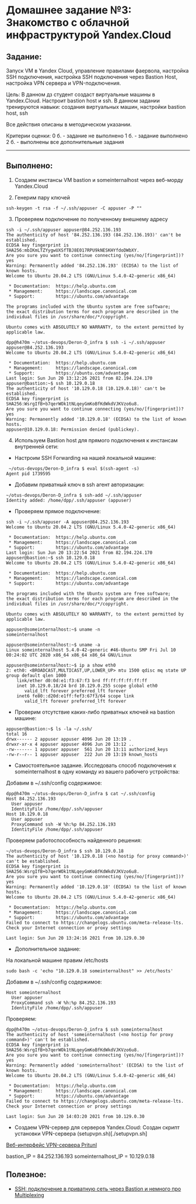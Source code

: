 # **Домашнее задание №3: Знакомство с облачной инфраструктурой Yandex.Cloud**

## **Задание:**
Запуск VM в Yandex Cloud, управление правилами фаервола, настройка SSH подключения, настройка SSH подключения через Bastion Host, настройка VPN сервера и VPN-подключения.

Цель:
В данном дз студент создаст виртуальные машины в Yandex.Cloud. Настроит bastion host и ssh. В данном задании тренируются навыки: создания виртуальных машин, настройки bastion host, ssh

Все действия описаны в методическом указании.

Критерии оценки:
0 б. - задание не выполнено 1 б. - задание выполнено 2 б. - выполнены все дополнительные задания

---

## **Выполнено:**
1. Создаем инстансы VM bastion и someinternalhost через веб-морду Yandex.Cloud

2. Генерим пару ключей
```
ssh-keygen -t rsa -f ~/.ssh/appuser -C appuser -P ""
```

3. Проверяем подключение по полученному внешнему адресу
```
ssh -i ~/.ssh/appuser appuser@84.252.136.193
The authenticity of host '84.252.136.193 (84.252.136.193)' can't be established.
ECDSA key fingerprint is SHA256:mbIKmLTZYygwUXSfTBJ8E017RPU9kNESKHYfdoDWbXY.
Are you sure you want to continue connecting (yes/no/[fingerprint])? yes
Warning: Permanently added '84.252.136.193' (ECDSA) to the list of known hosts.
Welcome to Ubuntu 20.04.2 LTS (GNU/Linux 5.4.0-42-generic x86_64)

 * Documentation:  https://help.ubuntu.com
 * Management:     https://landscape.canonical.com
 * Support:        https://ubuntu.com/advantage

The programs included with the Ubuntu system are free software;
the exact distribution terms for each program are described in the
individual files in /usr/share/doc/*/copyright.

Ubuntu comes with ABSOLUTELY NO WARRANTY, to the extent permitted by
applicable law.

dpp@h470m ~/otus-devops/Deron-D_infra $ ssh -i ~/.ssh/appuser appuser@84.252.136.193
Welcome to Ubuntu 20.04.2 LTS (GNU/Linux 5.4.0-42-generic x86_64)

 * Documentation:  https://help.ubuntu.com
 * Management:     https://landscape.canonical.com
 * Support:        https://ubuntu.com/advantage
Last login: Sun Jun 20 13:12:26 2021 from 82.194.224.170
appuser@bastion:~$ ssh 10.129.0.18
The authenticity of host '10.129.0.18 (10.129.0.18)' can't be established.
ECDSA key fingerprint is SHA256:WsrgIfB+b7qerWOk1tNLqeyGmKoBfKdWkdVJKVzo6u8.
Are you sure you want to continue connecting (yes/no/[fingerprint])? yes
Warning: Permanently added '10.129.0.18' (ECDSA) to the list of known hosts.
appuser@10.129.0.18: Permission denied (publickey).

```

4. Используем Bastion host для прямого подключения к инстансам внутренней сети:
- Настроим SSH Forwarding на нашей локальной машине:
```
 ~/otus-devops/Deron-D_infra $ eval $(ssh-agent -s)
Agent pid 1739595
```

- Добавим приватный ключ в ssh агент авторизации:
```
~/otus-devops/Deron-D_infra $ ssh-add ~/.ssh/appuser
Identity added: /home/dpp/.ssh/appuser (appuser)
```

- Проверяем прямое подключение:
```
ssh -i ~/.ssh/appuser -A appuser@84.252.136.193
Welcome to Ubuntu 20.04.2 LTS (GNU/Linux 5.4.0-42-generic x86_64)

 * Documentation:  https://help.ubuntu.com
 * Management:     https://landscape.canonical.com
 * Support:        https://ubuntu.com/advantage
Last login: Sun Jun 20 13:22:54 2021 from 82.194.224.170
appuser@bastion:~$ ssh 10.129.0.18
Welcome to Ubuntu 20.04.2 LTS (GNU/Linux 5.4.0-42-generic x86_64)

 * Documentation:  https://help.ubuntu.com
 * Management:     https://landscape.canonical.com
 * Support:        https://ubuntu.com/advantage

The programs included with the Ubuntu system are free software;
the exact distribution terms for each program are described in the
individual files in /usr/share/doc/*/copyright.

Ubuntu comes with ABSOLUTELY NO WARRANTY, to the extent permitted by
applicable law.

appuser@someinternalhost:~$ uname -n
someinternalhost

appuser@someinternalhost:~$ uname -a
Linux someinternalhost 5.4.0-42-generic #46-Ubuntu SMP Fri Jul 10 00:24:02 UTC 2020 x86_64 x86_64 x86_64 GNU/Linux

appuser@someinternalhost:~$ ip a show eth0
2: eth0: <BROADCAST,MULTICAST,UP,LOWER_UP> mtu 1500 qdisc mq state UP group default qlen 1000
    link/ether d0:0d:e1:f3:67:f3 brd ff:ff:ff:ff:ff:ff
    inet 10.129.0.18/24 brd 10.129.0.255 scope global eth0
       valid_lft forever preferred_lft forever
    inet6 fe80::d20d:e1ff:fef3:67f3/64 scope link
       valid_lft forever preferred_lft forever
```

- Проверим отсутствие каких-либо приватных ключей на bastion машине:
```
appuser@bastion:~$ ls -la ~/.ssh/
total 16
drwx------ 2 appuser appuser 4096 Jun 20 13:19 .
drwxr-xr-x 4 appuser appuser 4096 Jun 20 13:12 ..
-rw------- 1 appuser appuser  561 Jun 20 13:11 authorized_keys
-rw-r--r-- 1 appuser appuser  222 Jun 20 13:19 known_hosts
```

- Самостоятельное задание. Исследовать способ подключения к someinternalhost в одну команду из вашего рабочего устройства:

Добавим в ~/.ssh/config содержимое:
```
dpp@h470m ~/otus-devops/Deron-D_infra $ cat ~/.ssh/config
Host 84.252.136.193
  User appuser
  IdentityFile /home/dpp/.ssh/appuser
Host 10.129.0.18
  User appuser
  ProxyCommand ssh -W %h:%p 84.252.136.193
  IdentityFile /home/dpp/.ssh/appuser
```

Проверяем работоспособность найденного решения:
```
~/otus-devops/Deron-D_infra $ ssh 10.129.0.18
The authenticity of host '10.129.0.18 (<no hostip for proxy command>)' can't be established.
ECDSA key fingerprint is SHA256:WsrgIfB+b7qerWOk1tNLqeyGmKoBfKdWkdVJKVzo6u8.
Are you sure you want to continue connecting (yes/no/[fingerprint])? yes
Warning: Permanently added '10.129.0.18' (ECDSA) to the list of known hosts.
Welcome to Ubuntu 20.04.2 LTS (GNU/Linux 5.4.0-42-generic x86_64)

 * Documentation:  https://help.ubuntu.com
 * Management:     https://landscape.canonical.com
 * Support:        https://ubuntu.com/advantage
Failed to connect to https://changelogs.ubuntu.com/meta-release-lts. Check your Internet connection or proxy settings

Last login: Sun Jun 20 13:24:16 2021 from 10.129.0.30

```
- Дополнительное задание:

На локальной машине правим /etc/hosts
```
sudo bash -c 'echo "10.129.0.18 someinternalhost" >> /etc/hosts'
```

Добавим в ~/.ssh/config содержимое:
```
Host someinternalhost
  User appuser
  ProxyCommand ssh -W %h:%p 84.252.136.193
  IdentityFile /home/dpp/.ssh/appuser
```

Проверяем:
```
dpp@h470m ~/otus-devops/Deron-D_infra $ ssh someinternalhost
The authenticity of host 'someinternalhost (<no hostip for proxy command>)' can't be established.
ECDSA key fingerprint is SHA256:WsrgIfB+b7qerWOk1tNLqeyGmKoBfKdWkdVJKVzo6u8.
Are you sure you want to continue connecting (yes/no/[fingerprint])? yes
Warning: Permanently added 'someinternalhost' (ECDSA) to the list of known hosts.
Welcome to Ubuntu 20.04.2 LTS (GNU/Linux 5.4.0-42-generic x86_64)

 * Documentation:  https://help.ubuntu.com
 * Management:     https://landscape.canonical.com
 * Support:        https://ubuntu.com/advantage
Failed to connect to https://changelogs.ubuntu.com/meta-release-lts. Check your Internet connection or proxy settings

Last login: Sun Jun 20 14:03:20 2021 from 10.129.0.30
```

- Создаем VPN-сервер для серверов Yandex.Cloud:
Создан скрипт установки VPN-сервера (setupvpn.sh)[./setupvpn.sh]

[Веб-интерфейс VPN-сервера Pritunl](https://84-252-136-193.sslip.io/#dashboard)

bastion_IP = 84.252.136.193
someinternalhost_IP = 10.129.0.18

## **Полезное:**
- [SSH: подключение в приватную сеть через Bastion и немного про Multiplexing](https://rtfm.co.ua/ssh-podklyuchenie-v-privatnuyu-set-cherez-bastion-i-nemnogo-pro-multiplexing/)
